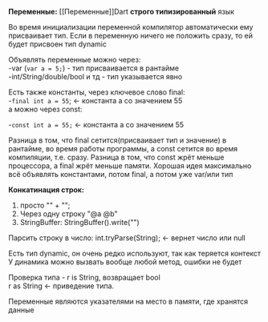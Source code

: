 **Переменные:** [[Переменные]]Dart **строго типизированный** язык  
  
Во время инициализации переменной компилятор автоматически ему присваивает тип. Если в переменную ничего не положить сразу, то ей будет присвоен тип dynamic  
  
Объявлять переменные можно через:  
-var (`var a = 5;`) - тип присваивается в рантайме  
-int/String/double/bool и тд - тип указывается явно  
  
Есть также константы, через ключевое слово final:  
-`final int a = 55`; <- константа а со значением 55  
а можно через const:  
  
-`const int a = 55;` <- константа a со значением 55  
  
Разница в том, что final сетится(присваивает тип и значение) в рантайме, во время работы программы, а const сетится во время компиляции, т.е. сразу. Разница в том, что const жрёт меньше процессора, а final жрёт меньше памяти. Хорошая идея максимально всё объявлять константами, потом final, а потом уже var/или тип  
  
**Конкатинация строк:**  
1) просто "" + "";  
2) Через одну строку "@a @b"  
3) StringBuffer: StringBuffer().write("")  
  
Парсить строку в число: int.tryParse(String); <- вернет число или null  
  
Есть тип dynamic, он очень редко используют, так как теряется контекст  
У динамика можно вызвать вообще любой метод, ошибки не будет  
  
Проверка типа - r is String, возвращает bool  
r as String <- приведение типа.  

Переменные являются указателями на место в памяти, где хранятся данные